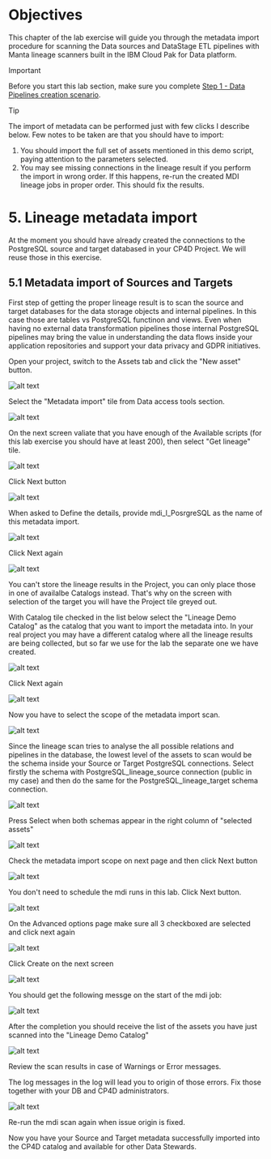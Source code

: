 # Objectives

This chapter of the lab exercise will guide you through the metadata import procedure for scanning the Data sources and DataStage ETL pipelines with Manta lineage scanners built in the IBM Cloud Pak for Data platform.

> [!IMPORTANT]
> Before you start this lab section, make sure you complete [Step 1 - Data Pipelines creation scenario](/Data%20Lineage/Lab1_data_lineage_ETL_Postgres_1_Data_Pipelines_creation.md).

> [!TIP]
> The import of metadata can be performed just with few clicks I describe below. Few notes to be taken are that you should have to import:
>
> 1. You should import the full set of assets mentioned in this demo script, paying attention to the parameters selected.
> 2. You may see missing connections in the lineage result if you perform the import in wrong order. If this happens, re-run the created MDI lineage jobs in proper order. This should fix the results.

# 5. Lineage metadata import

At the moment you should have already created the connections to the PostgreSQL source and target databased in your CP4D Project. We will reuse those in this exercise.

## 5.1 Metadata import of Sources and Targets

First step of getting the proper lineage result is to scan the source and target databases for the data storage objects and internal pipelines. In this case those are tables vs PostgreSQL functinon and views. Even when having no external data transformation pipelines those internal PostgreSQL pipelines may bring the value in understanding the data flows inside your application repositories and support your data privacy and GDPR initiatives.

Open your project, switch to the Assets tab and click the "New asset" button.

![alt text](/Data%20Lineage/images/mdi_l_db-0.png)

Select the "Metadata import" tile from Data access tools section.

![alt text](/Data%20Lineage/images/mdi_l_db-1.png)

On the next screen valiate that you have enough of the Available scripts (for this lab exercise you should have at least 200), then select "Get lineage" tile.

![alt text](/Data%20Lineage/images/mdi_l_db-2.png)

Click Next button

![alt text](/Data%20Lineage/images/mdi_l_db-3.png)

When asked to Define the details, provide mdi_l_PosrgreSQL as the name of this metadata import.

![alt text](/Data%20Lineage/images/mdi_l_db-4.png)

Click Next again

![alt text](/Data%20Lineage/images/mdi_l_db-3.png)

You can't store the lineage results in the Project, you can only place those in one of availalbe Catalogs instead. That's why on the screen with selection of the target you will have the Project tile greyed out.

With Catalog tile checked in the list below select the "Lineage Demo Catalog" as the catalog that you want to import the metadata into. In your real project you may have a different catalog where all the lineage results are being collected, but so far we use for the lab the separate one we have created.

![alt text](/Data%20Lineage/images/mdi_l_db-5.png)

Click Next again

![alt text](/Data%20Lineage/images/mdi_l_db-3.png)

Now you have to select the scope of the metadata import scan.

![alt text](/Data%20Lineage/images/mdi_l_db-6.png)

Since the lineage scan tries to analyse the all possible relations and pipelines in the database, the lowest level of the assets to scan would be the schema inside your Source or Target PostgreSQL connections. Select firstly the schema with PostgreSQL_lineage_source connection (public in my case) and then do the same for the PostgreSQL_lineage_target schema connection.

![alt text](/Data%20Lineage/images/mdi_l_db-7.png)

Press Select when both schemas appear in the right column of "selected assets"

![alt text](/Data%20Lineage/images/mdi_l_db-8.png)

Check the metadata import scope on next page and then click Next button

![alt text](/Data%20Lineage/images/mdi_l_db-9.png)

You don't need to schedule the mdi runs in this lab. Click Next button.

![alt text](/Data%20Lineage/images/mdi_l_db-3.png)

On the Advanced options page make sure all 3 checkboxed are selected and click next again

![alt text](/Data%20Lineage/images/mdi_l_db-10.png)

Click Create on the next screen

![alt text](/Data%20Lineage/images/mdi_l_db-11.png)

You should get the following messge on the start of the mdi job:

![alt text](/Data%20Lineage/images/mdi_l_db-12.png)

After the completion you should receive the list of the assets you have just scanned into the "Lineage Demo Catalog"

![alt text](/Data%20Lineage/images/mdi_l_db-13.png)

Review the scan results in case of Warnings or Error messages.

The log messages in the log will lead you to origin of those errors. Fix those together with your DB and CP4D administrators.

![alt text](/Data%20Lineage/images/mdi_l_db-14.png)

Re-run the mdi scan again when issue origin is fixed.

Now you have your Source and Target metadata successfully imported into the CP4D catalog and available for other Data Stewards.
